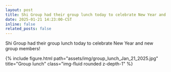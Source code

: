 ```yaml
---
layout: post
title: Shi Group had their group lunch today to celebrate New Year and new group members! 🫕
date: 2025-01-21 14:23:00-CST
inline: false
related_posts: false
---
```


Shi Group had their group lunch today to celebrate New Year and new group members!

<div class="row">
    <div class="col-sm mt-3 mt-md-0">
        {% include figure.html path="assets/img/group_lunch_Jan_21_2025.jpg" title="Group lunch" class="img-fluid rounded z-depth-1" %}
    </div>
</div>
<br>
